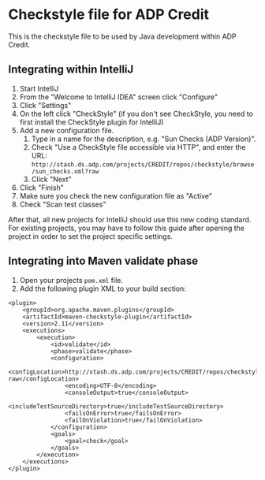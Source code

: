 # Checkstyle file for ADP Credit

This is the checkstyle file to be used by Java development within ADP Credit.

## Integrating within IntelliJ

1. Start IntelliJ
2. From the "Welcome to IntelliJ IDEA" screen click "Configure"
3. Click "Settings"
4. On the left click "CheckStyle" (if you don't see CheckStyle, you need to first install the CheckStyle plugin for IntelliJ)
5. Add a new configuration file.
    1. Type in a name for the description, e.g. "Sun Checks (ADP Version)".
    2. Check "Use a CheckStyle file accessible via HTTP", and enter the URL: `http://stash.ds.adp.com/projects/CREDIT/repos/checkstyle/browse/sun_checks.xml?raw`
    3. Click "Next"
6. Click "Finish"
7. Make sure you check the new configuration file as "Active"
8. Check "Scan test classes"

After that, all new projects for IntelliJ should use this new coding standard.  For existing projects, you may have to follow this guide after opening the project in order to set the project specific settings.

## Integrating into Maven validate phase

1. Open your projects `pom.xml` file.
2. Add the following plugin XML to your build section:

```
<plugin>
	<groupId>org.apache.maven.plugins</groupId>
	<artifactId>maven-checkstyle-plugin</artifactId>
	<version>2.11</version>
	<executions>
		<execution>
			<id>validate</id>
			<phase>validate</phase>
			<configuration>
				<configLocation>http://stash.ds.adp.com/projects/CREDIT/repos/checkstyle/browse/sun_checks.xml?raw</configLocation>
				<encoding>UTF-8</encoding>
				<consoleOutput>true</consoleOutput>
				<includeTestSourceDirectory>true</includeTestSourceDirectory>
				<failsOnError>true</failsOnError>
				<failOnViolation>true</failOnViolation>
			</configuration>
			<goals>
				<goal>check</goal>
			</goals>
		</execution>
	</executions>
</plugin>
```
